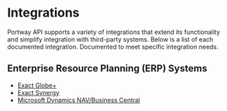 # Integrations

Portway API supports a variety of integrations that extend its functionality and simplify integration with third-party systems. Below is a list of each documented integration. Documented to meet specific integration needs.

## Enterprise Resource Planning (ERP) Systems

- [Exact Globe+](/reference/integrations/exact-globe/)
- [Exact Synergy](/reference/integrations/exact-synergy/)
- [Microsoft Dynamics NAV/Business Central](/reference/integrations/nav-business-central/)